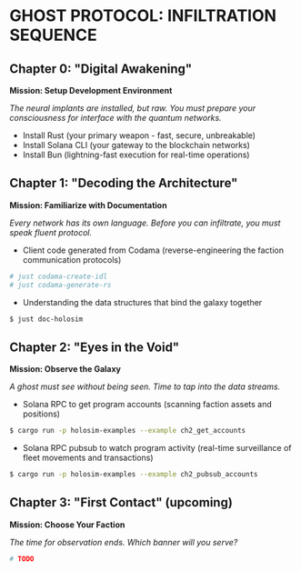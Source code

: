# GHOST PROTOCOL: INFILTRATION SEQUENCE

## Chapter 0: "Digital Awakening"

**Mission: Setup Development Environment**

_The neural implants are installed, but raw. You must prepare your consciousness for interface with the quantum networks._

* Install Rust (your primary weapon - fast, secure, unbreakable)
* Install Solana CLI (your gateway to the blockchain networks)
* Install Bun (lightning-fast execution for real-time operations)

## Chapter 1: "Decoding the Architecture"

**Mission: Familiarize with Documentation**

_Every network has its own language. Before you can infiltrate, you must speak fluent protocol._

* Client code generated from Codama (reverse-engineering the faction communication protocols)

```bash
# just codama-create-idl
# just codama-generate-rs
```

* Understanding the data structures that bind the galaxy together

```bash
$ just doc-holosim
```

## Chapter 2: "Eyes in the Void"

**Mission: Observe the Galaxy**

_A ghost must see without being seen. Time to tap into the data streams._

* Solana RPC to get program accounts (scanning faction assets and positions)

```bash
$ cargo run -p holosim-examples --example ch2_get_accounts
```

* Solana RPC pubsub to watch program activity (real-time surveillance of fleet movements and transactions)

```bash
$ cargo run -p holosim-examples --example ch2_pubsub_accounts
```

## Chapter 3: "First Contact" (upcoming)

**Mission: Choose Your Faction**

_The time for observation ends. Which banner will you serve?_

```bash
# TODO
```
